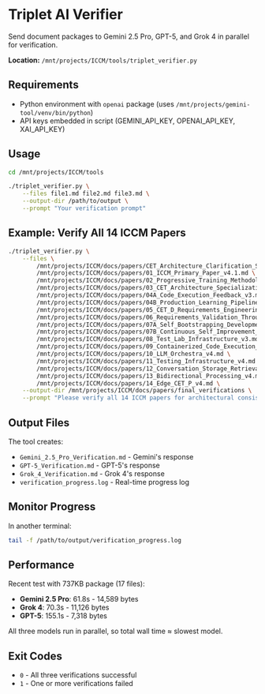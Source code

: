 # Triplet AI Verifier

Send document packages to Gemini 2.5 Pro, GPT-5, and Grok 4 in parallel for verification.

**Location:** `/mnt/projects/ICCM/tools/triplet_verifier.py`

## Requirements

- Python environment with `openai` package (uses `/mnt/projects/gemini-tool/venv/bin/python`)
- API keys embedded in script (GEMINI_API_KEY, OPENAI_API_KEY, XAI_API_KEY)

## Usage

```bash
cd /mnt/projects/ICCM/tools

./triplet_verifier.py \
    --files file1.md file2.md file3.md \
    --output-dir /path/to/output \
    --prompt "Your verification prompt"
```

## Example: Verify All 14 ICCM Papers

```bash
./triplet_verifier.py \
    --files \
        /mnt/projects/ICCM/docs/papers/CET_Architecture_Clarification_Summary.md \
        /mnt/projects/ICCM/docs/papers/01_ICCM_Primary_Paper_v4.1.md \
        /mnt/projects/ICCM/docs/papers/02_Progressive_Training_Methodology_v4.1.md \
        /mnt/projects/ICCM/docs/papers/03_CET_Architecture_Specialization_v4.md \
        /mnt/projects/ICCM/docs/papers/04A_Code_Execution_Feedback_v3.md \
        /mnt/projects/ICCM/docs/papers/04B_Production_Learning_Pipeline_v4.md \
        /mnt/projects/ICCM/docs/papers/05_CET_D_Requirements_Engineering_Implementation_v4.1.md \
        /mnt/projects/ICCM/docs/papers/06_Requirements_Validation_Through_Reconstruction_Testing_v3.md \
        /mnt/projects/ICCM/docs/papers/07A_Self_Bootstrapping_Development_v4.md \
        /mnt/projects/ICCM/docs/papers/07B_Continuous_Self_Improvement_v4.md \
        /mnt/projects/ICCM/docs/papers/08_Test_Lab_Infrastructure_v3.md \
        /mnt/projects/ICCM/docs/papers/09_Containerized_Code_Execution_for_Small_Labs_v3.md \
        /mnt/projects/ICCM/docs/papers/10_LLM_Orchestra_v4.md \
        /mnt/projects/ICCM/docs/papers/11_Testing_Infrastructure_v4.md \
        /mnt/projects/ICCM/docs/papers/12_Conversation_Storage_Retrieval_v3.md \
        /mnt/projects/ICCM/docs/papers/13_Bidirectional_Processing_v4.md \
        /mnt/projects/ICCM/docs/papers/14_Edge_CET_P_v4.md \
    --output-dir /mnt/projects/ICCM/docs/papers/final_verifications \
    --prompt "Please verify all 14 ICCM papers for architectural consistency. Confirm: 1) CETs generate ONLY context 2) LLMs generate ALL outputs 3) Method/class names reflect context engineering role. Report any remaining issues."
```

## Output Files

The tool creates:
- `Gemini_2.5_Pro_Verification.md` - Gemini's response
- `GPT-5_Verification.md` - GPT-5's response
- `Grok_4_Verification.md` - Grok 4's response
- `verification_progress.log` - Real-time progress log

## Monitor Progress

In another terminal:
```bash
tail -f /path/to/output/verification_progress.log
```

## Performance

Recent test with 737KB package (17 files):
- **Gemini 2.5 Pro**: 61.8s - 14,589 bytes
- **Grok 4**: 70.3s - 11,126 bytes
- **GPT-5**: 155.1s - 7,318 bytes

All three models run in parallel, so total wall time ≈ slowest model.

## Exit Codes

- `0` - All three verifications successful
- `1` - One or more verifications failed
